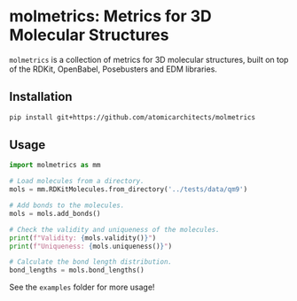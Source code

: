 # molmetrics: Metrics for 3D Molecular Structures

`molmetrics` is a collection of metrics for 3D molecular structures, built on top of the RDKit, OpenBabel, Posebusters and EDM libraries.


## Installation

```bash
pip install git+https://github.com/atomicarchitects/molmetrics
```

## Usage
```python
import molmetrics as mm

# Load molecules from a directory.
mols = mm.RDKitMolecules.from_directory('../tests/data/qm9')

# Add bonds to the molecules.
mols = mols.add_bonds()

# Check the validity and uniqueness of the molecules.
print(f"Validity: {mols.validity()}")
print(f"Uniqueness: {mols.uniqueness()}")

# Calculate the bond length distribution.
bond_lengths = mols.bond_lengths()
```

See the `examples` folder for more usage!